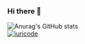 ### Hi there 👋


![Anurag's GitHub stats](https://github-readme-stats.vercel.app/api?username=Capamara&show_icons=true&theme=radical)
<br>
[![iuricode](https://github-readme-stats.vercel.app/api/top-langs/?username=Capamara&hide=html&layout=compact&theme=tokyonight)](https://github.com/Capamara/)



<!--
**Capamara/Capamara** is a ✨ _special_ ✨ repository because its `README.md` (this file) appears on your GitHub profile.

Here are some ideas to get you started:

- 🔭 I’m currently working on ...
- 🌱 I’m currently learning ...
- 👯 I’m looking to collaborate on ...
- 🤔 I’m looking for help with ...
- 💬 Ask me about ...
- 📫 How to reach me: ...
- 😄 Pronouns: ...
- ⚡ Fun fact: ...
-->
